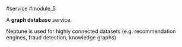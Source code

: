 #service #module_5

A **graph database** service.

Neptune is used for highly connected datasets (e.g. recommendation engines, fraud detection, knowledge graphs)